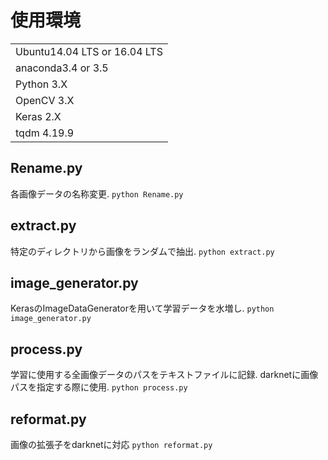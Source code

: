 # 使用環境

||
|:--|
|Ubuntu14.04 LTS or 16.04 LTS|
|anaconda3.4 or 3.5|
|Python 3.X|
|OpenCV 3.X|
|Keras 2.X|
|tqdm 4.19.9 |

## Rename.py

各画像データの名称変更.
`python Rename.py`

## extract.py

特定のディレクトリから画像をランダムで抽出.
`python extract.py`

## image_generator.py

KerasのImageDataGeneratorを用いて学習データを水増し.
`python image_generator.py`

## process.py

学習に使用する全画像データのパスをテキストファイルに記録.
darknetに画像パスを指定する際に使用.
`python process.py`

## reformat.py

画像の拡張子をdarknetに対応
`python reformat.py`
